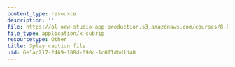 ```yaml
---
content_type: resource
description: ''
file: https://ol-ocw-studio-app-production.s3.amazonaws.com/courses/8-04-quantum-physics-i-spring-2016/6e1ac2172469108d090c1c071dbd1d40_AtjMKPzNIXQ.srt
file_type: application/x-subrip
resourcetype: Other
title: 3play caption file
uid: 6e1ac217-2469-108d-090c-1c071dbd1d40
---
```

